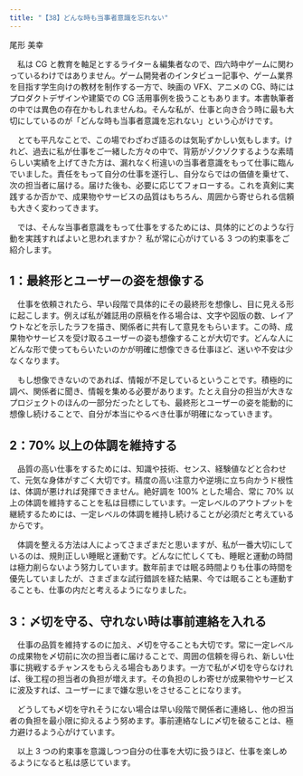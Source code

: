 ```yaml
---
title: "【38】どんな時も当事者意識を忘れない"
---
```



尾形 美幸


　私は CG と教育を軸足とするライター＆編集者なので、四六時中ゲームに関わっているわけではありません。ゲーム開発者のインタビュー記事や、ゲーム業界を目指す学生向けの教材を制作する一方で、映画の VFX、アニメの CG、時にはプロダクトデザインや建築での CG 活用事例を扱うこともあります。本書執筆者の中では異色の存在かもしれませんね。そんな私が、仕事と向き合う時に最も大切にしているのが「どんな時も当事者意識を忘れない」という心がけです。

　とても平凡なことで、この場でわざわざ語るのは気恥ずかしい気もします。けれど、過去に私が仕事をご一緒した方々の中で、背筋がゾクゾクするような素晴らしい実績を上げてきた方は、漏れなく桁違いの当事者意識をもって仕事に臨んでいました。責任をもって自分の仕事を遂行し、自分ならではの価値を乗せて、次の担当者に届ける。届けた後も、必要に応じてフォローする。これを真剣に実践するか否かで、成果物やサービスの品質はもちろん、周囲から寄せられる信頼も大きく変わってきます。

　では、そんな当事者意識をもって仕事をするためには、具体的にどのような行動を実践すればよいと思われますか？ 私が常に心がけている 3 つの約束事をご紹介します。

## 1：最終形とユーザーの姿を想像する

　仕事を依頼されたら、早い段階で具体的にその最終形を想像し、目に見える形に起こします。例えば私が雑誌用の原稿を作る場合は、文字や図版の数、レイアウトなどを示したラフを描き、関係者に共有して意見をもらいます。この時、成果物やサービスを受け取るユーザーの姿も想像することが大切です。どんな人にどんな形で使ってもらいたいのかが明確に想像できる仕事ほど、迷いや不安は少なくなります。

　もし想像できないのであれば、情報が不足しているということです。積極的に調べ、関係者に聞き、情報を集める必要があります。たとえ自分の担当が大きなプロジェクトのほんの一部分だったとしても、最終形とユーザーの姿を能動的に想像し続けることで、自分が本当にやるべき仕事が明確になっていきます。

## 2：70% 以上の体調を維持する

　品質の高い仕事をするためには、知識や技術、センス、経験値などと合わせて、元気な身体がすごく大切です。精度の高い注意力や逆境に立ち向かうド根性は、体調が悪ければ発揮できません。絶好調を 100% とした場合、常に 70% 以上の体調を維持することを私は目標にしています。一定レベルのアウトプットを継続するためには、一定レベルの体調を維持し続けることが必須だと考えているからです。

　体調を整える方法は人によってさまざまだと思いますが、私が一番大切にしているのは、規則正しい睡眠と運動です。どんなに忙しくても、睡眠と運動の時間は極力削らないよう努力しています。数年前までは眠る時間よりも仕事の時間を優先していましたが、さまざまな試行錯誤を経た結果、今では眠ることも運動することも、仕事の内だと考えるようになりました。

## 3：〆切を守る、守れない時は事前連絡を入れる

　仕事の品質を維持するのに加え、〆切を守ることも大切です。常に一定レベルの成果物を〆切前に次の担当者に届けることで、周囲の信頼を得られ、新しい仕事に挑戦するチャンスをもらえる場合もあります。一方で私が〆切を守らなければ、後工程の担当者の負担が増えます。その負担のしわ寄せが成果物やサービスに波及すれば、ユーザーにまで嫌な思いをさせることになります。

　どうしても〆切を守れそうにない場合は早い段階で関係者に連絡し、他の担当者の負担を最小限に抑えるよう努めます。事前連絡なしに〆切を破ることは、極力避けるよう心がけています。

　以上 3 つの約束事を意識しつつ自分の仕事を大切に扱うほど、仕事を楽しめるようになると私は感じています。

